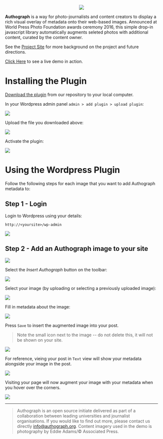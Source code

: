 <p align="center">
    <img src="logo_small.png" />
</p>

**Authograph** is a way for photo-journalists and content creators to display a rich visual overlay of metadata onto their web-based images. Announced at World Press Photo Foundation awards ceremony 2016, this simple drop-in javascript library automatically augments seleted photos with additional content, curated by the content owner.

See the [Project Site](https://fourcorners.io) for more background on the project and future directions.

[Click Here](https://digitalinteraction.github.io/authograph/docs/) to see a live demo in action.

# Installing the Plugin

[Download the plugin](https://github.com/digitalinteraction/fourcorners-wordpress/releases/download/1.0/wp-authograph.zip) from our repository to your local computer.

In your Wordpress admin panel `admin > add plugin > upload plugin`:

![](tutorials/uploadbtn.png)

Upload the file you downloaded above:

![](tutorials/dropfile.png)

Activate the plugin:

![](tutorials/activate.png)


# Using the Wordpress Plugin

Follow the following steps for each image that you want to add Authograph metadata to:

## Step 1 - Login
Login to Wordpress using your details:

`http://<yoursite>/wp-admin`

![](tutorials/login.png)

## Step 2 - Add an Authograph image to your site

![](tutorials/editpost.png)

Select the *Insert Authograph* button on the toolbar: 

![](tutorials/button.png)

Select your image (by uploading or selecting a previously uploaded image):

![](tutorials/selectmedia.png)

Fill in metadata about the image:

![](tutorials/editor.png)

Press `Save` to insert the augmented image into your post.

> Note the small icon next to the image -- do not delete this, it will not be shown on your site.

![](tutorials/result.png)

For reference, vieing your post in `Text` view will show your metadata alongside your image in the post. 

![](tutorials/metadata.png)

Visiting your page will now augment your image with your metadata when you hover over the corners.

![](tutorials/result1.png)

----

> Authograph is an open source initiate delivered as part of a collaboration between leading universities and journalist organisations. If you would like to find out more, please contact us directly <info@authograph.org>.  Content imagery used in the demo is photography by Eddie Adams/© Associated Press.
